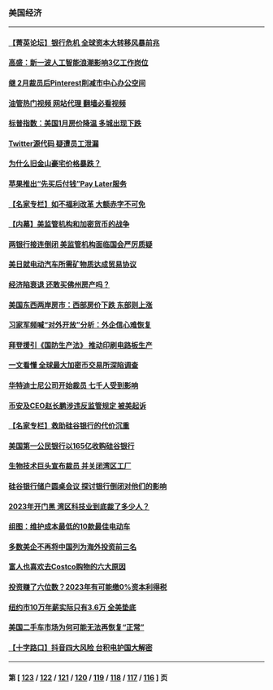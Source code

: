 ### 美国经济
---
#### [【菁英论坛】银行危机 全球资本大转移风暴前兆](../../pages/ncid1078158/n13961252.md?03300845) 
#### [高盛：新一波人工智能浪潮影响3亿工作岗位](../../pages/ncid1078158/n13961154.md?03300845) 
#### [继 2月裁员后Pinterest削减市中心办公空间](../../pages/ncid1078158/n13960857.md?03300845) 
#### [油管热门视频 网站代理 翻墙必看视频](http://138.2.39.72:81/youtube.html?epic-marker?03300845)
#### [标普指数：美国1月房价降温 多城出现下跌](../../pages/ncid1078158/n13960658.md?03300845) 
#### [Twitter源代码 疑遭员工泄漏](../../pages/ncid1078158/n13960680.md?03300845) 
#### [为什么旧金山豪宅价格暴跌？](../../pages/ncid1078158/n13960677.md?03300845) 
#### [苹果推出“先买后付钱”Pay Later服务](../../pages/ncid1078158/n13960521.md?03300845) 
#### [【名家专栏】如不福利改革 大额赤字不可免](../../pages/ncid1078158/n13959475.md?03300845) 
#### [【内幕】美监管机构和加密货币的战争](../../pages/ncid1078158/n13960431.md?03300845) 
#### [两银行接连倒闭 美监管机构面临国会严厉质疑](../../pages/ncid1078158/n13960364.md?03300845) 
#### [美日就电动汽车所需矿物质达成贸易协议](../../pages/ncid1078158/n13960216.md?03300845) 
#### [经济陷衰退 还敢买佛州房产吗？](../../pages/ncid1078158/n13960065.md?03300845) 
#### [美国东西两岸房市：西部房价下跌 东部则上涨](../../pages/ncid1078158/n13959888.md?03300845) 
#### [习家军频喊“对外开放”分析：外企信心难恢复](../../pages/ncid1078158/n13959777.md?03300845) 
#### [拜登援引《国防生产法》 推动印刷电路板生产](../../pages/ncid1078158/n13959885.md?03300845) 
#### [一文看懂 全球最大加密币交易所深陷调查](../../pages/ncid1078158/n13959821.md?03300845) 
#### [华特迪士尼公司开始裁员 七千人受到影响](../../pages/ncid1078158/n13959840.md?03300845) 
#### [币安及CEO赵长鹏涉违反监管规定 被美起诉](../../pages/ncid1078158/n13959816.md?03300845) 
#### [【名家专栏】救助硅谷银行的代价沉重](../../pages/ncid1078158/n13958925.md?03300845) 
#### [美国第一公民银行以165亿收购硅谷银行](../../pages/ncid1078158/n13959488.md?03300845) 
#### [生物技术巨头宣布裁员 并关闭湾区工厂](../../pages/ncid1078158/n13959413.md?03300845) 
#### [硅谷银行储户圆桌会议 探讨银行倒闭对他们的影响](../../pages/ncid1078158/n13959388.md?03300845) 
#### [2023年开门黑  湾区科技业到底裁了多少人？](../../pages/ncid1078158/n13959378.md?03300845) 
#### [组图：维护成本最低的10款最佳电动车](../../pages/ncid1078158/n13950426.md?03300845) 
#### [多数美企不再将中国列为海外投资前三名](../../pages/ncid1078158/n13959133.md?03300845) 
#### [富人也喜欢去Costco购物的六大原因](../../pages/ncid1078158/n13957377.md?03300845) 
#### [投资赚了六位数？2023年有可能缴0%资本利得税](../../pages/ncid1078158/n13958572.md?03300845) 
#### [纽约市10万年薪实际只有3.6万 全美垫底](../../pages/ncid1078158/n13958497.md?03300845) 
#### [美国二手车市场为何可能无法再恢复“正常”](../../pages/ncid1078158/n13958533.md?03300845) 
#### [【十字路口】抖音四大风险 台积电护国大解密](../../pages/ncid1078158/n13958340.md?03300845) 

---
#### 第 [ [123](./123.md?03300845) / [122](./122.md?03300845) / [121](./121.md?03300845) / [120](./120.md?03300845) / [119](./119.md?03300845) / [118](./118.md?03300845) / [117](./117.md?03300845) / [116](./116.md?03300845) ] 页
